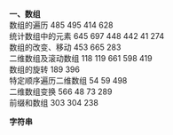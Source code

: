 **一、数组**  
数组的遍历  485 495 414 628  
统计数组中的元素  645 697 448 442 41 274  
数组的改变、移动  453 665 283  
二维数组及滚动数组  118 119 661 598 419  
数组的旋转  189 396  
特定顺序遍历二维数组  54 59 498  
二维数组变换  566 48 73 289  
前缀和数组  303 304 238  
  
**字符串**  
